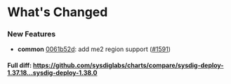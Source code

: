 # What's Changed

### New Features
- **common** [0061b52d](https://github.com/sysdiglabs/charts/commit/0061b52d51f43e1e4d5e2bdf1145be28287d5ce6): add me2 region support ([#1591](https://github.com/sysdiglabs/charts/issues/1591))
#### Full diff: https://github.com/sysdiglabs/charts/compare/sysdig-deploy-1.37.18...sysdig-deploy-1.38.0
